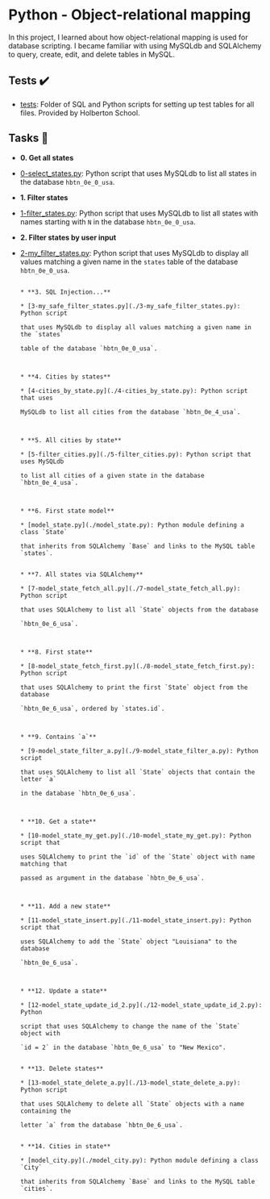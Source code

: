  # Python - Object-relational mapping

In this project, I learned about how object-relational mapping is used for
database scripting. I became familiar with using MySQLdb and SQLAlchemy to
query, create, edit, and delete tables in MySQL.

## Tests :heavy_check_mark:

* [tests](./tests): Folder of SQL and Python scripts for setting up test tables
		    for all files. Provided by Holberton School.

## Tasks :page_with_curl:

* **0. Get all states**
* [0-select_states.py](./0-select_states.py): Python script that uses MySQLdb
to list all states in the database `hbtn_0e_0_usa`.


* **1. Filter states**
* [1-filter_states.py](./1-filter_states.py): Python script that uses MySQLdb
to list all states with names starting with `N` in the database `hbtn_0e_0_usa`.																										    
* **2. Filter states by user input**
*  [2-my_filter_states.py](./2-my_filter_states.py): Python script that uses
MySQLdb to display all values matching a given name in the `states` table of
the database `hbtn_0e_0_usa`.
																																											     

																																											    * **3. SQL Injection...**
																																						      * [3-my_safe_filter_states.py](./3-my_safe_filter_states.py): Python script
																																																			      that uses MySQLdb to display all values matching a given name in the `states`
																																																										      table of the database `hbtn_0e_0_usa`.


																																																															    * **4. Cities by states**
																																																															      * [4-cities_by_state.py](./4-cities_by_state.py): Python script that uses
																																																																						  MySQLdb to list all cities from the database `hbtn_0e_4_usa`.
																																																																												  

																																																																												 * **5. All cities by state**
																																																																												   * [5-filter_cities.py](./5-filter_cities.py): Python script that uses MySQLdb
																																																																																		   to list all cities of a given state in the database `hbtn_0e_4_usa`.
																																																																																							    

																																																																																							   * **6. First state model**
																																																																																							     * [model_state.py](./model_state.py): Python module defining a class `State`
																																																																																												     that inherits from SQLAlchemy `Base` and links to the MySQL table `states`.

																																																																																																      * **7. All states via SQLAlchemy**
																																																																																																        * [7-model_state_fetch_all.py](./7-model_state_fetch_all.py): Python script
																																																																																																								        that uses SQLAlchemy to list all `State` objects from the database
																																																																																																															        `hbtn_0e_6_usa`.
																																																																																																																		  

																																																																																																																		* **8. First state**
																																																																																																																		  * [8-model_state_fetch_first.py](./8-model_state_fetch_first.py): Python script
																																																																																																																										      that uses SQLAlchemy to print the first `State` object from the database
																																																																																																																																	      `hbtn_0e_6_usa`, ordered by `states.id`.
																																																																																																																																						        

																																																																																																																																						      * **9. Contains `a`**
																																																																																																																																						        * [9-model_state_filter_a.py](./9-model_state_filter_a.py): Python script
																																																																																																																																														      that uses SQLAlchemy to list all `State` objects that contain the letter `a`
																																																																																																																																																					      in the database `hbtn_0e_6_usa`.
																																																																																																																																																									        

																																																																																																																																																									      * **10. Get a state**
																																																																																																																																																									        * [10-model_state_my_get.py](./10-model_state_my_get.py): Python script that
																																																																																																																																																																	    uses SQLAlchemy to print the `id` of the `State` object with name matching that
																																																																																																																																																																								    passed as argument in the database `hbtn_0e_6_usa`.


																																																																																																																																																																														   * **11. Add a new state**
																																																																																																																																																																														     * [11-model_state_insert.py](./11-model_state_insert.py): Python script that
																																																																																																																																																																																					         uses SQLAlchemy to add the `State` object "Louisiana" to the database
																																																																																																																																																																																												`hbtn_0e_6_usa`.


																																																																																																																																																																																														* **12. Update a state**
																																																																																																																																																																																														  * [12-model_state_update_id_2.py](./12-model_state_update_id_2.py): Python
																																																																																																																																																																																																						        script that uses SQLAlchemy to change the name of the `State` object with
																																																																																																																																																																																																													        `id = 2` in the database `hbtn_0e_6_usa` to "New Mexico".
																																																																																																																																																																																																																			         
																																																																																																																																																																																																																			       * **13. Delete states**
																																																																																																																																																																																																																			         * [13-model_state_delete_a.py](./13-model_state_delete_a.py): Python script
																																																																																																																																																																																																																											         that uses SQLAlchemy to delete all `State` objects with a name containing the
																																																																																																																																																																																																																																		         letter `a` from the database `hbtn_0e_6_usa`.

																																																																																																																																																																																																																																								      * **14. Cities in state**
																																																																																																																																																																																																																																								        * [model_city.py](./model_city.py): Python module defining a class `City`
																																																																																																																																																																																																																																													      that inherits from SQLAlchemy `Base` and links to the MySQL table `cities`.
																																																																																																																																																																																																																																																	          
